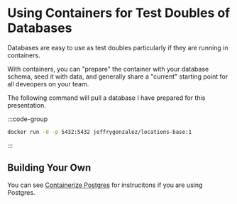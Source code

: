 # Using Containers for Test Doubles of Databases

Databases are easy to use as test doubles particularly if they are running in containers.

With containers, you can "prepare" the container with your database schema, seed it with data, and generally share a "current" starting point for all deveopers on your team.

The following command will pull a database I have prepared for this presentation.

:::code-group
```sh [Docker Command]
docker run -d -p 5432:5432 jeffrygonzalez/locations-base:1
```
:::

## Building Your Own

You can see [Containerize Postgres](./server-database-pg.md) for instrucitons if you are using Postgres.


